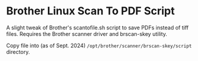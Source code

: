 # Brother Linux Scan To PDF Script

A slight tweak of Brother's scantofile.sh script to save PDFs instead of tiff files. Requires the Brother scanner driver and brscan-skey utility.

Copy file into (as of Sept. 2024) `/opt/brother/scanner/brscan-skey/script` directory.
